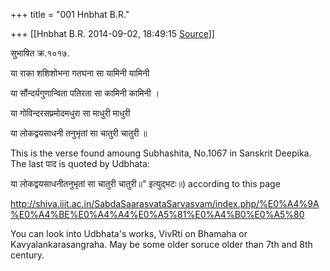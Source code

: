 +++
title = "001 Hnbhat B.R."

+++
[[Hnbhat B.R.	2014-09-02, 18:49:15 [Source](https://groups.google.com/g/samskrita/c/S1gslOtuWSk)]]



सुभाषित क्र.१०१७.

  

या राका शशिशोभना गतघना सा यामिनी यामिनी

या सौंन्दर्यगुणान्विता पतिरता सा कामिनी कामिनी ।

या गोविन्दरसप्रमोदमधुरा सा माधुरी माधुरी

या लोकद्वयसाधनी तनुभृतां सा चातुरी चातुरी ॥  

  

This is the verse found amoung Subhashita, No.1067 in Sanskrit Deepika. The last पाद is quoted by Udbhata:

  

या लोकद्वयसाधनीतनुभृतां सा चातुरी चातुरी॥" इत्युद्भटः॥) according to this page  

  

<http://shiva.iiit.ac.in/SabdaSaarasvataSarvasvam/index.php/%E0%A4%9A%E0%A4%BE%E0%A4%A4%E0%A5%81%E0%A4%B0%E0%A5%80>  

  

You can look into Udbhata's works, VivRti on Bhamaha or Kavyalankarasangraha. May be some older soruce older than 7th and 8th century.

  

  

  

  

  

  

  
  

